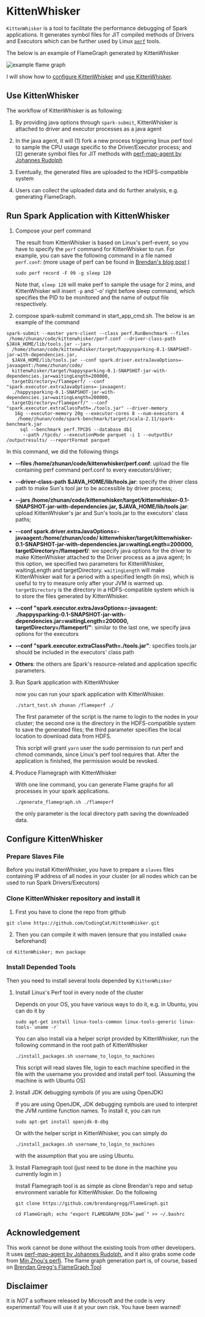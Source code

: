 # KittenWhisker

`KittenWhisker` is a tool to facilitate the performance debugging of Spark applications.
 It generates symbol files for JIT compiled methods of Drivers and Executors which can be further
  used by Linux [`perf`](https://perf.wiki.kernel.org/index.php/Main_Page) tools.

The below is an example of FlameGraph generated by KittenWhisker

![example flame graph](./example.png)


I will show how to [configure KittenWhisker](#configure) and [use KittenWhisker](#usage).
 
## <a name="usage">Use KittenWhisker</a>
 
The workflow of KittenWhisker is as following:
 
1. By providing java options through `spark-submit`, KittenWhisker is attached to driver and executor
processes as a java agent

2. In the java agent, it will (1) fork a new process triggering linux perf tool to sample the CPU usage 
specific to the Driver/Executor process; and (2) generate symbol files for JIT methods with
 [perf-map-agent by Johannes Rudolph](https://github.com/jvm-profiling-tools/perf-map-agent) 
 
3. Eventually, the generated files are uploaded to the HDFS-compatible system 

4. Users can collect the uploaded data and do further analysis, e.g. generating FlameGraph.

## Run Spark Application with KittenWhisker

1. Compose your perf command

    The result from KittenWhisker is based on Linux's perf-event, so you have to specify the `perf`
    command for KittenWhisker to run. For example, you can save the following command in a file named
    `perf.conf`: (more usage of perf can be found in [Brendan's blog post](http://www.brendangregg.com/perf.html) )
    
    `sudo perf record -F 99 -g sleep 120`
    
    Note that, `sleep 120` will make perf to sample the usage for 2 mins, and KittenWhisker will insert
    `-p` and '-o' right before sleep command, which specifies the PID to be monitored and the name of output
     file respectively.

2. compose spark-submit command in start_app_cmd.sh. The below is an example of the command

```
spark-submit --master yarn-client --class perf.RunBenchmark --files
 /home/zhunan/code/kittenwhisker/perf.conf --driver-class-path $JAVA_HOME/lib/tools.jar --jars
  /home/zhunan/code/kittenwhisker/target/happysparking-0.1-SNAPSHOT-jar-with-dependencies.jar,
  $JAVA_HOME/lib/tools.jar --conf spark.driver.extraJavaOptions=-javaagent:/home/zhunan/code/
  kittenwhisker/target/happysparking-0.1-SNAPSHOT-jar-with-dependencies.jar=waitingLength=200000,
  targetDirectory=/flameperf/ --conf "spark.executor.extraJavaOptions=-javaagent:
  ./happysparking-0.1-SNAPSHOT-jar-with-dependencies.jar=waitingLength=200000,
  targetDirectory=/flameperf/" --conf "spark.executor.extraClassPath=./tools.jar" --driver-memory
   16g --executor-memory 20g --executor-cores 8 --num-executors 4
    /home/zhunan/code/spark-benchmark/target/scala-2.11/spark-benchmark.jar
     sql --benchmark perf.TPCDS --database db1
      --path /tpcds/ --executionMode parquet -i 1 --outputDir /outputresults/ --reportFormat parquet
```

  In this command, we did the following things 

* <b>--files
   /home/zhunan/code/kittenwhisker/perf.conf</b>: upload the file containing perf command perf.conf
    to every executors/driver;
     
* <b>--driver-class-path $JAVA_HOME/lib/tools.jar</b>: specify the driver class path to make Sun's tool jar
to be accessible by driver process;

* <b>--jars
       /home/zhunan/code/kittenwhisker/target/kittenwhisker-0.1-SNAPSHOT-jar-with-dependencies.jar,
       $JAVA_HOME/lib/tools.jar</b>: upload KittenWhisker's jar and Sun's tools.jar to the executors'
       class paths;

* <b>--conf spark.driver.extraJavaOptions=-javaagent:/home/zhunan/code/
       kittenwhisker/target/kittenwhisker-0.1-SNAPSHOT-jar-with-dependencies.jar=waitingLength=200000,
       targetDirectory=/flameperf/</b>: we specify java options for the driver to make KittenWhisker attached
       to the Driver process as a java agent; In this option, we specified two parameters for KittenWhisker,
       waitingLength and targetDirectory. `waitingLength` will make KittenWhisker wait for a period with a
       specified length (in ms), which is useful to try to measure only after your JVM is warmed up.
       `targetDirectory` is the directory in a HDFS-compatible system which is to store the files generated by
       KittenWhisker.
         
* <b>--conf "spark.executor.extraJavaOptions=-javaagent:
       ./happysparking-0.1-SNAPSHOT-jar-with-dependencies.jar=waitingLength=200000,
       targetDirectory=/flameperf/"</b>: similar to the last one, we specify java options for the executors
              
* <b>--conf "spark.executor.extraClassPath=./tools.jar"</b>: specifies tools.jar should be included in
   the executors' class path
     
* <b>Others</b>: the others are Spark's resource-related and application specific parameters.
     
     
3. Run Spark application with KittenWhisker

    now you can run your spark application with KittenWhisker.
    
    `./start_test.sh zhunan /flameperf ./`

    The first parameter of the script is the name to login to the nodes in your cluster; the second
    one is the directory in the HDFS-compatible system to save the generated files; the third parameter
    specifies the local location to download data from HDFS.
    
    This script will grant `yarn` user the sudo permission to run perf and chmod commands, since Linux's
    perf tool requires that. After the application is finished, the permission would be revoked.
    
4. Produce Flamegraph with KittenWhisker

    With one line command, you can generate Flame graphs for all processes in your spark applications.
     
    `./generate_flamegraph.sh ./flameperf`
     
     the only parameter is the local directory path saving the downloaded data. 


##  <a name="configure">Configure KittenWhisker</a> 

### Prepare Slaves File

Before you install KittenWhisker, you have to prepare a `slaves` files containing IP address of all nodes
 in your cluster (or all nodes which can be used to run Spark Drivers/Executors)
 
### Clone KittenWhisker repository and install it

1. First you have to clone the repo from github

`git clone https://github.com/CodingCat/KittenWhisker.git`

2. Then you can compile it with maven (ensure that you installed `cmake` beforehand) 

`cd KittenWhisker; mvn package`

### Install Depended Tools 

Then you need to install several tools depended by `KittenWhisker` 

1. Install Linux's Perf tool in every node of the cluster

    Depends on your OS, you have various ways to do it, e.g. in Ubuntu, you can do it by 
    
    ```
    sudo apt-get install linux-tools-common linux-tools-generic linux-tools-`uname -r`
    ```
    
    You can also install via a helper script provided by KittenWhisker, run the following command in
     the root path of KittenWhisker
    
    ```
    ./install_packages.sh username_to_login_to_machines 
    ```
    
    This script will read slaves file, login to each machine specified in the file with the
     username you provided and install perf tool. (Assuming the machine is with Ubuntu OS)  
    
2. Install JDK debugging symbols (if you are using OpenJDK)

   If you are using OpenJDK, JDK debugging symbols are used to interpret the JVM runtime function names.
    To install it, you can run 
    
    ```
    sudo apt-get install openjdk-8-dbg
    ```
    
    Or with the helper script in KittenWhisker, you can simply do
    
    ```
    ./install_packages.sh username_to_login_to_machines 
    ```
    
    with the assumption that you are using Ubuntu. 
    
3. Install Flamegraph tool (just need to be done in the machine you currently login in )

   Install Flamegraph tool is as simple as clone Brendan's repo and setup environment variable for
    KittenWhisker. Do the following
    
    ```
    git clone https://github.com/brendangregg/FlameGraph.git
    
    cd FlameGraph; echo "export FLAMEGRAPH_DIR=`pwd`" >> ~/.bashrc
    ```

## Acknowledgement

This work cannot be done without the existing tools from other developers. It uses [perf-map-agent by
 Johannes Rudolph](https://github.com/jvm-profiling-tools/perf-map-agent), and it also grabs some code
 from [Min Zhou's perfj](https://github.com/coderplay/perfj). The flame graph generation part is, of course,
 based on [Brendan Gregg's FlameGraph Tool](https://github.com/brendangregg/FlameGraph)

## Disclaimer

It is *NOT* a software released by Microsoft and the code is very experimental!
 You will use it at your own risk. You have been warned!